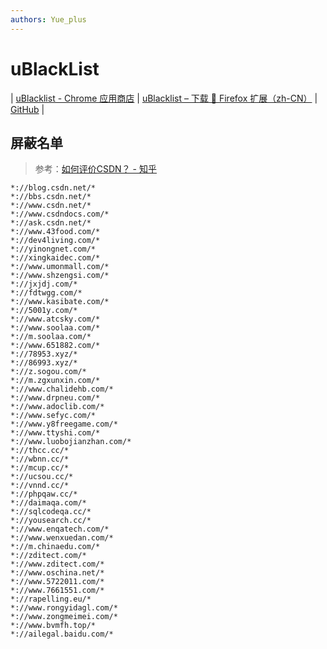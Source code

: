 ```yaml
---
authors: Yue_plus
---
```


# uBlackList

<!--truncate-->

| [uBlacklist - Chrome 应用商店](https://chrome.google.com/webstore/detail/ublacklist/pncfbmialoiaghdehhbnbhkkgmjanfhe?hl=zh-CN)
| [uBlacklist – 下载 🦊 Firefox 扩展（zh-CN）](https://addons.mozilla.org/zh-CN/firefox/addon/ublacklist/)
| [GitHub](https://github.com/iorate/ublacklist)
|

## 屏蔽名单

> 参考：[如何评价CSDN？ - 知乎](https://www.zhihu.com/question/34442235/answer/2649524194)

```text
*://blog.csdn.net/*
*://bbs.csdn.net/*
*://www.csdn.net/*
*://www.csdndocs.com/*
*://ask.csdn.net/*
*://www.43food.com/*
*://dev4living.com/*
*://yinongnet.com/*
*://xingkaidec.com/*
*://www.umonmall.com/*
*://www.shzengsi.com/*
*://jxjdj.com/*
*://fdtwgg.com/*
*://www.kasibate.com/*
*://5001y.com/*
*://www.atcsky.com/*
*://www.soolaa.com/*
*://m.soolaa.com/*
*://www.651882.com/*
*://78953.xyz/*
*://86993.xyz/*
*://z.sogou.com/*
*://m.zgxunxin.com/*
*://www.chalidehb.com/*
*://www.drpneu.com/*
*://www.adoclib.com/*
*://www.sefyc.com/*
*://www.y8freegame.com/*
*://www.ttyshi.com/*
*://www.luobojianzhan.com/*
*://thcc.cc/*
*://wbnn.cc/*
*://mcup.cc/*
*://ucsou.cc/*
*://vnnd.cc/*
*://phpqaw.cc/*
*://daimaqa.com/*
*://sqlcodeqa.cc/*
*://yousearch.cc/*
*://www.enqatech.com/*
*://www.wenxuedan.com/*
*://m.chinaedu.com/*
*://zditect.com/*
*://www.zditect.com/*
*://www.oschina.net/*
*://www.5722011.com/*
*://www.7661551.com/*
*://rapelling.eu/*
*://www.rongyidagl.com/*
*://www.zongmeimei.com/*
*://www.bvmfh.top/*
*://ailegal.baidu.com/*
```
